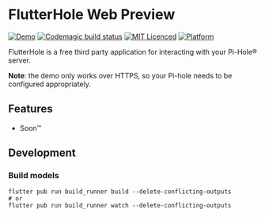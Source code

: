# FlutterHole Web Preview

[![Demo](https://img.shields.io/badge/Demo-tster.nl-yellow)](https://tster.nl/pihole)
[![Codemagic build status](https://api.codemagic.io/apps/61d1e8b4eec1c0f898a896e5/61d1e8b4eec1c0f898a896e4/status_badge.svg)](https://codemagic.io/apps/61d1e8b4eec1c0f898a896e5/61d1e8b4eec1c0f898a896e4/latest_build)
[![MIT Licenced](https://img.shields.io/badge/License-MIT-blueviolet.svg)](https://opensource.org/licenses/MIT)
[![Platform](https://img.shields.io/badge/Platform-Flutter-55C5F9.svg)](https://flutter.io)

FlutterHole is a free third party application for
interacting with your Pi-Hole® server.

**Note**: the demo only works over HTTPS, so your Pi-hole needs to be configured appropriately.

## Features

- Soon™

## Development

### Build models

```shell
flutter pub run build_runner build --delete-conflicting-outputs
# or
flutter pub run build_runner watch --delete-conflicting-outputs
```
